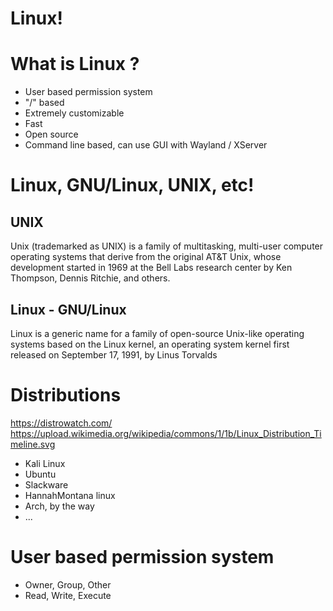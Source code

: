 # Linux!

# What is Linux ?

- User based permission system
- "/" based
- Extremely customizable
- Fast
- Open source
- Command line based, can use GUI with Wayland / XServer


# Linux, GNU/Linux, UNIX, etc!

## UNIX

Unix (trademarked as UNIX) is a family of multitasking, multi-user computer operating systems that derive from the original AT&T Unix, whose development started in 1969 at the Bell Labs research center by Ken Thompson, Dennis Ritchie, and others.

## Linux - GNU/Linux

Linux is a generic name for a family of open-source Unix-like operating systems based on the Linux kernel, an operating system kernel first released on September 17, 1991, by Linus Torvalds

# Distributions

https://distrowatch.com/
https://upload.wikimedia.org/wikipedia/commons/1/1b/Linux_Distribution_Timeline.svg

- Kali Linux
- Ubuntu
- Slackware
- HannahMontana linux
- Arch, by the way
- ...

# User based permission system

- Owner, Group, Other
- Read, Write, Execute